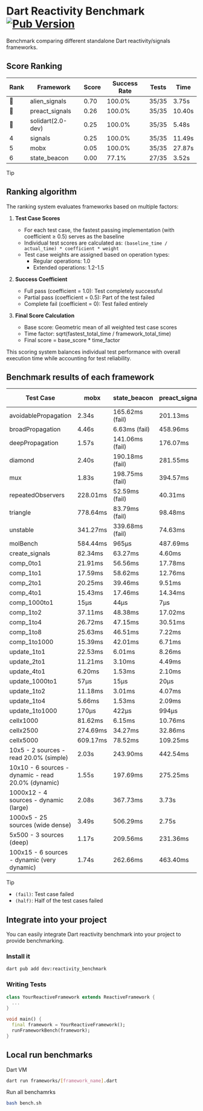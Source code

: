 # Dart Reactivity Benchmark [![Pub Version](https://img.shields.io/pub/v/reactivity_benchmark)](https://pub.dev/packages/reactivity_benchmark)

Benchmark comparing different standalone Dart reactivity/signals frameworks.

## Score Ranking

<!-- ranking start -->
| Rank | Framework | Score | Success Rate | Tests | Time |
|------|-----------|-------|--------------|-------|------|
| 🥇 | alien_signals | 0.70 | 100.0% | 35/35 | 3.75s |
| 🥈 | preact_signals | 0.26 | 100.0% | 35/35 | 10.40s |
| 🥉 | solidart(2.0-dev) | 0.25 | 100.0% | 35/35 | 5.48s |
| 4 | signals | 0.25 | 100.0% | 35/35 | 11.49s |
| 5 | mobx | 0.05 | 100.0% | 35/35 | 27.87s |
| 6 | state_beacon | 0.00 | 77.1% | 27/35 | 3.52s |

<!-- ranking end -->

> [!TIP]
> ## Ranking algorithm
>
> The ranking system evaluates frameworks based on multiple factors:
>
> 1. **Test Case Scores**
>    - For each test case, the fastest passing implementation (with coefficient ≥ 0.5) serves as the baseline
>    - Individual test scores are calculated as: `(baseline_time / actual_time) * coefficient * weight`
>    - Test case weights are assigned based on operation types:
>      - Regular operations: 1.0
>      - Extended operations: 1.2-1.5
>
> 2. **Success Coefficient**
>    - Full pass (coefficient = 1.0): Test completely successful
>    - Partial pass (coefficient = 0.5): Part of the test failed
>    - Complete fail (coefficient = 0): Test failed entirely
>
> 3. **Final Score Calculation**
>    - Base score: Geometric mean of all weighted test case scores
>    - Time factor: sqrt(fastest_total_time / framework_total_time)
>    - Final score = base_score * time_factor
>
> This scoring system balances individual test performance with overall execution time while accounting for test reliability.

## Benchmark results of each framework

<!-- test-case start -->
| Test Case | mobx | state_beacon | preact_signals | alien_signals | solidart(2.0-dev) | signals |
|---|---|---|---|---|---|---|
| avoidablePropagation | 2.34s | 165.62ms (fail) | 201.13ms | 194.46ms | 276.06ms | 212.07ms |
| broadPropagation | 4.46s | 6.63ms (fail) | 458.96ms | 354.98ms | 496.35ms | 469.86ms |
| deepPropagation | 1.57s | 141.06ms (fail) | 176.07ms | 123.83ms | 161.83ms | 180.87ms |
| diamond | 2.40s | 190.18ms (fail) | 281.55ms | 234.46ms | 361.90ms | 283.02ms |
| mux | 1.83s | 198.75ms (fail) | 394.57ms | 380.69ms | 448.58ms | 417.06ms |
| repeatedObservers | 228.01ms | 52.59ms (fail) | 40.31ms | 43.69ms | 81.04ms | 46.02ms |
| triangle | 778.64ms | 83.79ms (fail) | 98.48ms | 90.87ms | 114.11ms | 100.88ms |
| unstable | 341.27ms | 339.68ms (fail) | 74.63ms | 60.00ms | 95.29ms | 75.92ms |
| molBench | 584.44ms | 965μs | 487.69ms | 490.67ms | 500.81ms | 486.10ms |
| create_signals | 82.34ms | 63.27ms | 4.60ms | 21.83ms | 98.95ms | 26.16ms |
| comp_0to1 | 21.91ms | 56.56ms | 17.78ms | 7.69ms | 38.51ms | 12.31ms |
| comp_1to1 | 17.59ms | 58.62ms | 12.76ms | 4.22ms | 47.21ms | 29.00ms |
| comp_2to1 | 20.25ms | 39.46ms | 9.51ms | 2.30ms | 24.80ms | 19.95ms |
| comp_4to1 | 15.43ms | 17.46ms | 14.34ms | 10.02ms | 15.20ms | 6.45ms |
| comp_1000to1 | 15μs | 44μs | 7μs | 4μs | 17μs | 9μs |
| comp_1to2 | 37.11ms | 48.38ms | 17.02ms | 11.73ms | 26.81ms | 15.76ms |
| comp_1to4 | 26.72ms | 47.15ms | 30.51ms | 13.31ms | 25.37ms | 7.30ms |
| comp_1to8 | 25.63ms | 46.51ms | 7.22ms | 4.13ms | 25.59ms | 6.67ms |
| comp_1to1000 | 15.39ms | 42.01ms | 6.71ms | 3.19ms | 14.30ms | 4.40ms |
| update_1to1 | 22.53ms | 6.01ms | 8.26ms | 10.00ms | 16.07ms | 10.17ms |
| update_2to1 | 11.21ms | 3.10ms | 4.49ms | 2.19ms | 7.97ms | 4.49ms |
| update_4to1 | 6.20ms | 1.53ms | 2.10ms | 2.47ms | 5.75ms | 2.56ms |
| update_1000to1 | 57μs | 15μs | 20μs | 20μs | 75μs | 25μs |
| update_1to2 | 11.18ms | 3.01ms | 4.07ms | 5.01ms | 13.30ms | 4.54ms |
| update_1to4 | 5.66ms | 1.53ms | 2.09ms | 2.55ms | 5.02ms | 2.54ms |
| update_1to1000 | 170μs | 422μs | 994μs | 50μs | 151μs | 45μs |
| cellx1000 | 81.62ms | 6.15ms | 10.76ms | 7.93ms | 13.72ms | 10.82ms |
| cellx2500 | 274.69ms | 34.27ms | 32.86ms | 25.19ms | 58.74ms | 38.83ms |
| cellx5000 | 609.17ms | 78.52ms | 109.25ms | 61.34ms | 141.67ms | 113.84ms |
| 10x5 - 2 sources - read 20.0% (simple) | 2.03s | 243.90ms | 442.54ms | 238.01ms | 351.33ms | 499.61ms |
| 10x10 - 6 sources - dynamic - read 20.0% (dynamic) | 1.55s | 197.69ms | 275.25ms | 181.31ms | 253.51ms | 279.42ms |
| 1000x12 - 4 sources - dynamic (large) | 2.08s | 367.73ms | 3.73s | 285.05ms | 478.17ms | 3.80s |
| 1000x5 - 25 sources (wide dense) | 3.49s | 506.29ms | 2.75s | 407.68ms | 621.07ms | 3.60s |
| 5x500 - 3 sources (deep) | 1.17s | 209.56ms | 231.36ms | 196.05ms | 267.44ms | 224.76ms |
| 100x15 - 6 sources - dynamic (very dynamic) | 1.74s | 262.66ms | 463.40ms | 273.55ms | 394.52ms | 499.08ms |

<!-- test-case end -->

> [!TIP]
> - `(fail)`: Test case failed
> - `(half)`: Half of the test cases failed

## Integrate into your project

You can easily integrate Dart reactivity benchmark into your project to provide benchmarking.

### Install it

```bash
dart pub add dev:reactivity_benchmark
```

### Writing Tests

```dart
class YourReactiveFramework extends ReactiveFramework {
  ...
}

void main() {
  final framework = YourReactiveFramework();
  runFrameworkBench(framework);
}
```

## Local run benchmarks

Dart VM
```bash
dart run frameworks/[framework_name].dart
```

Run all benchamrks
```bash
bash bench.sh
```
